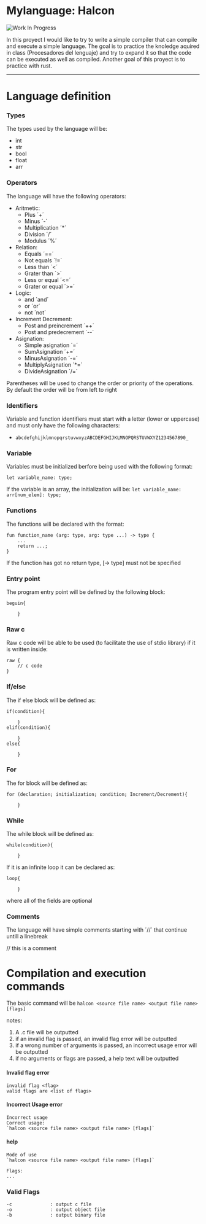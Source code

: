 # Mylanguage: Halcon

![Work In Progress](https://img.shields.io/badge/Work%20In%20Progress-orange?style=for-the-badge)

In this proyect I would like to try to write a simple compiler that can compile and execute a simple language. The goal is to practice the knoledge aquired in class (Procesadores del lenguaje) and try to expand it so that the code can be executed as well as compiled. Another goal of this proyect is to practice with rust.

---
# Language definition

### Types
The types used by the language will be:
- int 
- str 
- bool
- float
- arr

### Operators
The language will have the following operators:
- Aritmetic:
    - Plus ´+´
    - Minus ´-´
    - Multiplication ´*´
    - Division ´/´
    - Modulus ´%´
- Relation:
    - Equals ´==´
    - Not equals ´!=´
    - Less than ´<´
    - Grater than ´>´
    - Less or equal ´<=´
    - Grater or equal ´>=´
- Logic:
    - and ´and´
    - or ´or´
    - not ´not´
- Increment Decrement:
    - Post and preincrement ´++´
    - Post and predecrement ´--´
- Asignation:
    - Simple asignation ´=´
    - SumAsignation ´+=´
    - MinusAsignation ´-=´
    - MultiplyAsignation ´*=´
    - DivideAsignation ´/=´

Parentheses will be used to change the order or priority of the operations. By default the order will be from left to right

### Identifiers
Variable and function identifiers must start with a letter (lower or uppercase) and must only have the following characters:
- `abcdefghijklmnopqrstuvwxyzABCDEFGHIJKLMNOPQRSTUVWXYZ1234567890_`

### Variable

Variables must be initialized berfore being used with the following format:

`let variable_name: type;`

If the variable is an array, the initialization will be:
`let variable_name: arr[num_elem]: type;`


### Functions
The functions will be declared with the format:

```
fun function_name (arg: type, arg: type ...) -> type {
    ...
    return ...;
}
```

If the function has got no return type, [-> type] must not be specified

### Entry point

The program entry point will be defined by the following block:

```
beguin{

    }
```


### Raw c

Raw c code will be able to be used (to facilitate the use of stdio library) if it is written inside:

```
raw {
    // c code
}
```

### If/else

The if else block will be defined as:

```
if(condition){

    }
elif(condition){

    }
else{

    }
```

### For
The for block will be defined as:

```
for (declaration; initialization; condition; Increment/Decrement){

    }

```

### While
The while block will be defined as:

```
while(condition){

    }
```

If it is an infinite loop it can be declared as:

```
loop{

    }
```

where all of the fields are optional

### Comments
The language will have simple comments starting with ´//´ that continue untill a linebreak

// this is a comment

# Compilation and execution commands

The basic command will be 
`halcon <source file name> <output file name> [flags]`

notes:
1. A .c file will be outputted
2. if an invalid flag is passed, an invalid flag error will be outputted
3. if a wrong number of arguments is passed, an incorrect usage error will be outputted
4. if no arguments or flags are passed, a help text will be outputted

#### Invalid flag error
```
invalid flag <flag>
valid flags are <list of flags>
```

#### Incorrect Usage error 
```
Incorrect usage
Correct usage:
`halcon <source file name> <output file name> [flags]`
```

#### help
```
Mode of use
`halcon <source file name> <output file name> [flags]`

Flags:
...
```

### Valid Flags
    -c              : output c file
    -o              : output object file
    -b              : output binary file
